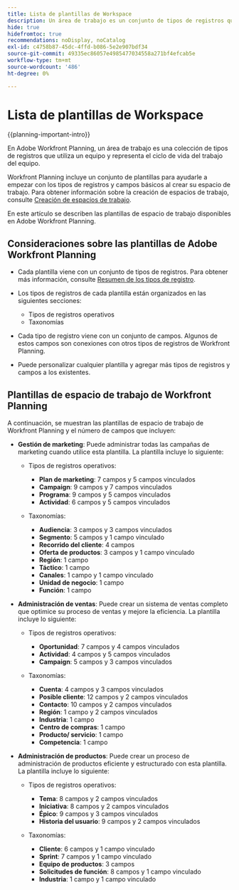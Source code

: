 ```yaml
---
title: Lista de plantillas de Workspace
description: Un área de trabajo es un conjunto de tipos de registros que utiliza un equipo y que representa el ciclo de vida del trabajo del equipo. Adobe Workfront Planning incluye un conjunto de plantillas para ayudarle a empezar con los tipos de registros y campos básicos al crear su espacio de trabajo.
hide: true
hidefromtoc: true
recommendations: noDisplay, noCatalog
exl-id: c4758b87-45dc-4ffd-b086-5e2e907bdf34
source-git-commit: 49335ec86057e4985477034558a271bf4efcab5e
workflow-type: tm+mt
source-wordcount: '486'
ht-degree: 0%

---
```


<!--update the metadata with real information when making this available in TOC and in the left nav:
---
title: List of available workspace templates
description: You can use templates to create workspaces. This article provides a list of available workspace templates
hidefromtoc: yes
hide: yes
author: Alina
feature: Work Management
role: User
---

-->

# Lista de plantillas de Workspace

{{planning-important-intro}}

En Adobe Workfront Planning, un área de trabajo es una colección de tipos de registros que utiliza un equipo y representa el ciclo de vida del trabajo del equipo.

Workfront Planning incluye un conjunto de plantillas para ayudarle a empezar con los tipos de registros y campos básicos al crear su espacio de trabajo. Para obtener información sobre la creación de espacios de trabajo, consulte [Creación de espacios de trabajo](../architecture/create-workspaces.md).

En este artículo se describen las plantillas de espacio de trabajo disponibles en Adobe Workfront Planning.

## Consideraciones sobre las plantillas de Adobe Workfront Planning

* Cada plantilla viene con un conjunto de tipos de registros. Para obtener más información, consulte [Resumen de los tipos de registro](../architecture/overview-of-record-types-and-taxonomies.md).
* Los tipos de registros de cada plantilla están organizados en las siguientes secciones:

   * Tipos de registros operativos
   * Taxonomías
* Cada tipo de registro viene con un conjunto de campos. Algunos de estos campos son conexiones con otros tipos de registros de Workfront Planning.
* Puede personalizar cualquier plantilla y agregar más tipos de registros y campos a los existentes.

<!-- I modeled this article by the "List of available Blueprints" and that articles does not have an Access area

## Access requirements

You must have the following: 

<table style="table-layout:auto">
 <col>
 </col>
 <col>
 </col>
 <tbody>
  <tr>
   <td role="rowheader"><p>Adobe Workfront plan*</p></td>
   <td>
<p>Any</p>
<!--the above is only for closed beta; when going to GA - activate the following plans:    
<p>Current plan: Prime and Ultimate</p>
<p>Legacy plan: Enterprise</p>->
   </td>
  </tr>
  <tr>
   <td role="rowheader"><p>Adobe Workfront license*</p></td>
   <td>
   <p>Any</p> 
  <p>For more information, see <a href="../../administration-and-setup/add-users/access-levels-and-object-permissions/wf-licenses.md" class="MCXref xref">Adobe Workfront licenses overview</a>.</p> </td>
  </tr>
  <tr>
   <td role="rowheader"><p>Product</p></td>
   <td>
   <p> Adobe Workfront</p> </td>
  </tr>
  <tr>
   <td role="rowheader">Access level*</td>
   <td> <p>Any</p>  
</td>
  </tr>
<tr>
   <td role="rowheader">Layout template</td>
   <td> <p>Your system administrator must add the Maestro area in your layout template. For information, see the "Enable Maestro for the users in your Workfront instance" section in the article <a href="../maestro/maestro-overview.md">Adobe Maestro overview</a>. </p>  
</td>
  </tr>
 </tbody>
</table>

>[!NOTE]
>
>*If you don't have access, ask your Workfront administrator if they set additional restrictions in your access level. For information on how a Workfront administrator can change your access level, see [Create or modify custom access levels](../administration-and-setup/add-users/configure-and-grant-access/create-modify-access-levels.md).

-->

## Plantillas de espacio de trabajo de Workfront Planning

A continuación, se muestran las plantillas de espacio de trabajo de Workfront Planning y el número de campos que incluyen:

* **Gestión de marketing**: Puede administrar todas las campañas de marketing cuando utilice esta plantilla. La plantilla incluye lo siguiente:

   * Tipos de registros operativos:

      * **Plan de marketing**: 7 campos y 5 campos vinculados
      * **Campaign**: 9 campos y 7 campos vinculados
      * **Programa**: 9 campos y 5 campos vinculados
      * **Actividad**: 6 campos y 5 campos vinculados
   * Taxonomías:
      * **Audiencia**: 3 campos y 3 campos vinculados
      * **Segmento**: 5 campos y 1 campo vinculado
      * **Recorrido del cliente**: 4 campos
      * **Oferta de productos**: 3 campos y 1 campo vinculado
      * **Región**: 1 campo
      * **Táctico**: 1 campo
      * **Canales**: 1 campo y 1 campo vinculado
      * **Unidad de negocio**: 1 campo
      * **Función**: 1 campo

* **Administración de ventas**: Puede crear un sistema de ventas completo que optimice su proceso de ventas y mejore la eficiencia. La plantilla incluye lo siguiente:

   * Tipos de registros operativos:

      * **Oportunidad**: 7 campos y 4 campos vinculados
      * **Actividad**: 4 campos y 5 campos vinculados
      * **Campaign**: 5 campos y 3 campos vinculados
   * Taxonomías:
      * **Cuenta**: 4 campos y 3 campos vinculados
      * **Posible cliente**: 12 campos y 2 campos vinculados
      * **Contacto**: 10 campos y 2 campos vinculados
      * **Región**: 1 campo y 2 campos vinculados
      * **Industria**: 1 campo
      * **Centro de compras**: 1 campo
      * **Producto/ servicio**: 1 campo
      * **Competencia**: 1 campo

* **Administración de productos**: Puede crear un proceso de administración de productos eficiente y estructurado con esta plantilla. La plantilla incluye lo siguiente:

   * Tipos de registros operativos:

      * **Tema**: 8 campos y 2 campos vinculados
      * **Iniciativa**: 8 campos y 2 campos vinculados
      * **Épico**: 9 campos y 3 campos vinculados
      * **Historia del usuario**: 9 campos y 2 campos vinculados

   * Taxonomías:

      * **Cliente**: 6 campos y 1 campo vinculado
      * **Sprint**: 7 campos y 1 campo vinculado
      * **Equipo de productos**: 3 campos
      * **Solicitudes de función**: 8 campos y 1 campo vinculado
      * **Industria**: 1 campo y 1 campo vinculado
